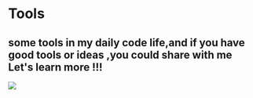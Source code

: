 # Tools

## some tools in my daily code life,and if you have good tools or ideas ,you could share with me<br>Let's learn more !!!<br>

![](https://github.com/maple0leaves/tools/tree/master/img/smile.png)
